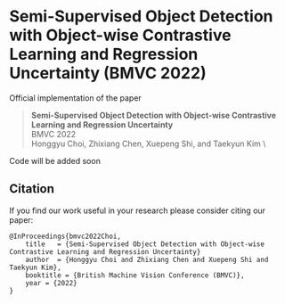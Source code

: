 # Semi-Supervised Object Detection with Object-wise Contrastive Learning and Regression Uncertainty (BMVC 2022)

Official implementation of the paper

> **Semi-Supervised Object Detection with Object-wise Contrastive Learning and Regression Uncertainty** \
> BMVC 2022 \
> Honggyu Choi, Zhixiang Chen, Xuepeng Shi, and Taekyun Kim \

Code will be added soon

## Citation

If you find our work useful in your research please consider citing our paper:

```
@InProceedings{bmvc2022Choi,
    title   = {Semi-Supervised Object Detection with Object-wise Contrastive Learning and Regression Uncertainty}
    author  = {Honggyu Choi and Zhixiang Chen and Xuepeng Shi and Taekyun Kim},
    booktitle = {British Machine Vision Conference (BMVC)},
    year = {2022}                         
}
